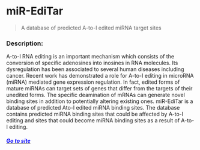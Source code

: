 # miR-EdiTar
> A database of predicted A-to-I edited miRNA target sites



### Description:
A-to-I RNA editing is an important mechanism which consists of the conversion of specific adenosines into inosines in RNA molecules. Its dysregulation has been associated to several human diseases including cancer. Recent work has demonstrated a role for A-to-I editing in microRNA (miRNA) mediated gene expression regulation. In fact, edited forms of mature miRNAs can target sets of genes that differ from the targets of their unedited forms. The specific deamination of mRNAs can generate novel binding sites in addition to potentially altering existing ones. miR-EdiTar is a database of predicted Ato-I edited miRNA binding sites. The database contains predicted miRNA binding sites that could be affected by A-to-I editing and sites that could become miRNA binding sites as a result of A-to-I editing.

#### *[<span style="color:blue"> Go to site </span>](http://microrna.osumc.edu/mireditar)*